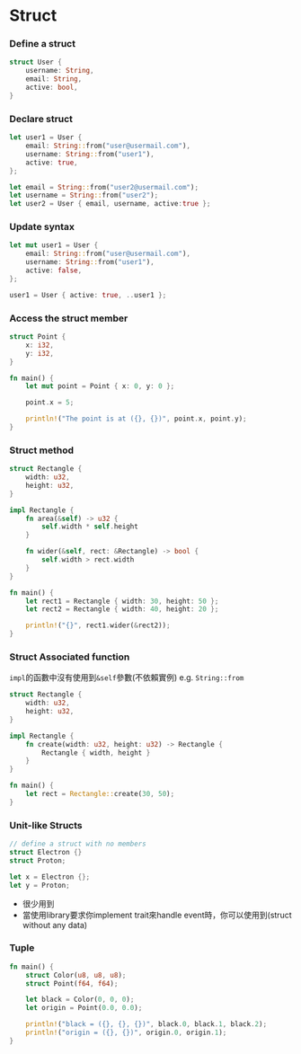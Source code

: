 # Struct

### Define a struct
```rust
struct User {
    username: String,
    email: String,
    active: bool,
}
```

### Declare struct
```rust
let user1 = User {
    email: String::from("user@usermail.com"),
    username: String::from("user1"),
    active: true,
};

let email = String::from("user2@usermail.com");
let username = String::from("user2");
let user2 = User { email, username, active:true };
```

### Update syntax
```rust
let mut user1 = User {
    email: String::from("user@usermail.com"),
    username: String::from("user1"),
    active: false,
};

user1 = User { active: true, ..user1 };
```

### Access the struct member
```rust
struct Point {
    x: i32,
    y: i32,
}

fn main() {
    let mut point = Point { x: 0, y: 0 };

    point.x = 5;

    println!("The point is at ({}, {})", point.x, point.y);
}
```

### Struct method
```rust
struct Rectangle {
    width: u32,
    height: u32,
}

impl Rectangle {
    fn area(&self) -> u32 {
        self.width * self.height
    }

    fn wider(&self, rect: &Rectangle) -> bool {
        self.width > rect.width
    }
}

fn main() {
    let rect1 = Rectangle { width: 30, height: 50 };
    let rect2 = Rectangle { width: 40, height: 20 };

    println!("{}", rect1.wider(&rect2));
}
```

### Struct Associated function 
```impl```的函數中沒有使用到```&self```參數(不依賴實例) e.g. ```String::from```
```rust
struct Rectangle {
    width: u32,
    height: u32,
}

impl Rectangle {
    fn create(width: u32, height: u32) -> Rectangle {
        Rectangle { width, height }
    }
}

fn main() {
    let rect = Rectangle::create(30, 50);
}
```

### Unit-like Structs
```rust
// define a struct with no members
struct Electron {}
struct Proton;

let x = Electron {};
let y = Proton;
```
* 很少用到
* 當使用library要求你implement trait來handle event時，你可以使用到(struct without any data)

### Tuple
```rust
fn main() {
    struct Color(u8, u8, u8);
    struct Point(f64, f64);

    let black = Color(0, 0, 0);
    let origin = Point(0.0, 0.0);

    println!("black = ({}, {}, {})", black.0, black.1, black.2);
    println!("origin = ({}, {})", origin.0, origin.1);
}
```